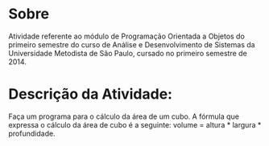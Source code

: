 # Sobre

Atividade referente ao módulo de Programação Orientada a Objetos do primeiro semestre do curso de Análise e Desenvolvimento de Sistemas da Universidade Metodista de São Paulo, cursado no primeiro semestre de 2014.

# Descrição da Atividade:
Faça um programa para o cálculo da área de um cubo. A fórmula que expressa o cálculo da área de cubo é a seguinte: volume = altura * largura * profundidade.
